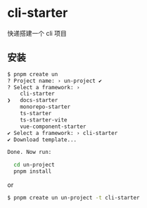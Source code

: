 # cli-starter

快递搭建一个 cli 项目

## 安装

```bash
$ pnpm create un
? Project name: › un-project ✔
? Select a framework: ›
    cli-starter
❯   docs-starter
    monorepo-starter
    ts-starter
    ts-starter-vite
    vue-component-starter
✔ Select a framework: › cli-starter
✔ Download template...

Done. Now run:

  cd un-project
  pnpm install
```

or

```bash 
$ pnpm create un un-project -t cli-starter
```
